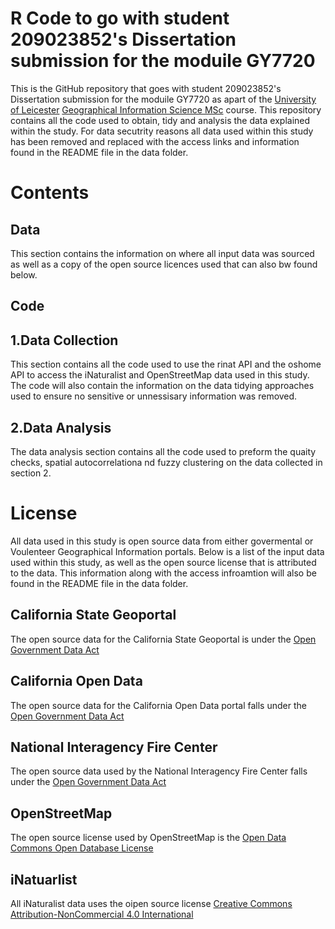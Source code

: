# R Code to go with student 209023852's Dissertation submission for the moduile GY7720

This is the GitHub repository that goes with student 209023852's Dissertation submission for the moduile GY7720 as apart of the [University of Leicester](https://le.ac.uk) [Geographical Information Science MSc](https://le.ac.uk/courses/geographical-information-science-msc/2021) course. This repository contains all the code used to obtain, tidy and analysis the data explained within the study. For data secutrity reasons all data used within this study has been removed and replaced with the access links and information found in the README file in the data folder. 

# Contents 
## Data 
This section contains the information on where all input data was sourced as well as a copy of the open source licences used that can also bw found below. 

## Code
## 1.Data Collection
This section contains all the code used to use the rinat API and the oshome API to access the iNaturalist and OpenStreetMap data used in this study. The code will also contain the information on the data tidying approaches used to ensure no sensitive or unnessisary information was removed. 

## 2.Data Analysis 
The data analysis section contains all the code used to preform the quaity checks, spatial autocorrelationa nd fuzzy clustering on the data collected in section 2. 

# License 

All data used in this study is open source data from either govermental or Voulenteer Geographical Information portals. Below is a list of the input data used within this study, as well as the open source license that is attributed to the data. This information along with the access infroamtion will also be found in the README file in the data folder. 

## California State Geoportal 
The open source data for the California State Geoportal is under the [Open Government Data Act](https://www.congress.gov/bill/115th-congress/house-bill/4174/text#toc-H8E449FBAEFA34E45A6F1F20EFB13ED95)

## California Open Data
The open source data for the California Open Data portal falls under the [Open Government Data Act](https://www.congress.gov/bill/115th-congress/house-bill/4174/text#toc-H8E449FBAEFA34E45A6F1F20EFB13ED95)

## National Interagency Fire Center
The open source data used by the National Interagency Fire Center falls under the [Open Government Data Act](https://www.congress.gov/bill/115th-congress/house-bill/4174/text#toc-H8E449FBAEFA34E45A6F1F20EFB13ED95)

## OpenStreetMap
The open source license used by OpenStreetMap is the [Open Data Commons Open Database License](https://opendatacommons.org/licenses/odbl/)

## iNatuarlist 
All iNaturalist data uses the oipen source license [Creative Commons Attribution-NonCommercial 4.0 International](https://creativecommons.org/licenses/by-nc/4.0/legalcode)
